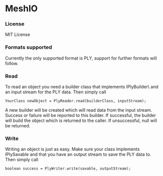 # MeshIO
<h3>License</h3>
MIT License

<h3>Formats supported</h3>
Currently the only supported format is PLY, support for further formats will follow.


<h3>Read</h3>
To read an object you need a builder class that implements IPlyBuilder\<YourClass\> and an input stream for the PLY data. Then simply call

    YourClass newObject = PlyReader.read(builderClass, inputStream);

A new builder will be created which will read data from the input stream. Success or failure will be reported to this builder. If successful, the builder will build the object which is returned to the caller. If unsuccessful, null will be returned.

<h3>Write</h3>
Writing an object is just as easy. Make sure your class implements IPlySavable and that you have an output stream to save the PLY data to. Then simply call

    boolean success = PlyWriter.write(savable, outputStream);
